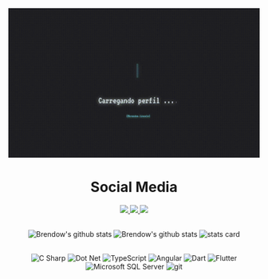 
<!--
**BrendowLincoln/BrendowLincoln** is a ✨ _special_ ✨ repository because its `README.md` (this file) appears on your GitHub profile.

Here are some ideas to get you started:

- 🔭 I’m currently working on ...
- 🌱 I’m currently learning ...
- 👯 I’m looking to collaborate on ...
- 🤔 I’m looking for help with ...
- 💬 Ask me about ...
- 📫 How to reach me: ...
- 😄 Pronouns: ...
- ⚡ Fun fact: ...
-->

<div>
  
</div>

<img height="300" width="100%" src="./assets/presentation.gif"/>

<h1 align="center"> Social Media </h1>
  <p align="center">
    <a href="https://pt.stackoverflow.com/users/172962/brendow-lincoln">
      <img src="https://img.shields.io/badge/stack%20overflow-38bcad?&style=for-the-badge&logo=stack%20overflow&logoColor=white">
    </a>
    <a href="https://www.linkedin.com/in/DavidsDvm">
      <img src="https://img.shields.io/badge/linkedin-38bcad?&style=for-the-badge&logo=linkedin&logoColor=white">
    </a>
    <a href="mailto:linconlbrendow@gmail.com">
      <img src="https://img.shields.io/badge/SEND%20MAIL-38bcad?&style=for-the-badge&logo=MAIL.RU&logoColor=white">
    </a>
  </p>

  </br>
  
<!-- GitHub Status-->

<div align="center">
  <img alt="Brendow's github stats" height="210" src="https://github-readme-stats.vercel.app/api?username=BrendowLincoln&theme=react&show_icons=true&hide_border=true" />

  <img  alt="Brendow's github stats" height="210" src="https://github-readme-stats.vercel.app/api/top-langs/?username=BrendowLincoln&theme=react&hide_border=true" />

  <img alt= "stats card" height="210px" src="https://github-readme-streak-stats.herokuapp.com/?user=BrendowLincoln&theme=react&hide_border=true">
</div>

</br>

<p align="center">
  <img alt="C Sharp" src="https://img.shields.io/badge/C%23-239120?style=flat&logo=c-sharp&logoColor=white" />
  <img alt="Dot Net" src="https://img.shields.io/badge/.NET-5C2D91?style=flat&logo=.net&logoColor=white">
  <img alt="TypeScript" src="https://img.shields.io/badge/-TypeScript-3178C6?style=flat&logo=typescript&logoColor=white" />
  <img alt="Angular" src="https://img.shields.io/badge/-Angular-DD0031?style=flat&logo=angular&logoColor=white" />
  <img alt="Dart" src="https://img.shields.io/badge/Dart-0175C2?style=flat&logo=dart&logoColor=white" />
  <img alt="Flutter" src="https://img.shields.io/badge/Flutter-02569B?style=flat&logo=flutter&logoColor=white" />
  <img alt="Microsoft SQL Server" src="https://img.shields.io/badge/-Microsoft SQL Server-CC2927?style=flat&logo=microsoft-sql-server&logoColor=white" />
  <img alt="git" src="https://img.shields.io/badge/-Git-F05032?style=flat-square&logo=git&logoColor=white" />
  
  <!--
  <img alt="Html5" src="https://img.shields.io/badge/-HTML5-E34F26?style=flat-square&logo=html5&logoColor=white" />
  <img alt="Css3" src="https://img.shields.io/badge/-CSS3-1572B6?style=flat-square&logo=css3&logoColor=white" />
  <img alt="Bootstrap" src="https://img.shields.io/badge/-Bootstrap-7952b3?style=flat-square&logo=bootstrap&logoColor=white" />
-->
</p>


